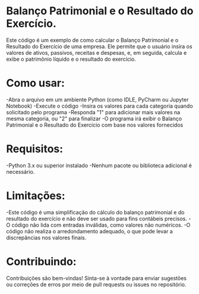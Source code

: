 # Balanço Patrimonial e o Resultado do Exercício. # 
Este código é um exemplo de como calcular o Balanço Patrimonial e o Resultado do Exercício de uma empresa. Ele permite que o usuário insira os valores de ativos, passivos, receitas e despesas, e, em seguida, calcula e exibe o patrimônio líquido e o resultado do exercício.

# Como usar: #
-Abra o arquivo em um ambiente Python (como IDLE, PyCharm ou Jupyter Notebook)
-Execute o código
-Insira os valores para cada categoria quando solicitado pelo programa
-Responda "1" para adicionar mais valores na mesma categoria, ou "2" para finalizar
-O programa irá exibir o Balanço Patrimonial e o Resultado do Exercício com base nos valores fornecidos

# Requisitos: #
-Python 3.x ou superior instalado
-Nenhum pacote ou biblioteca adicional é necessário.

# Limitações: #
-Este código é uma simplificação do cálculo do balanço patrimonial e do resultado do exercício e não deve ser usado para fins contábeis precisos.
-O código não lida com entradas inválidas, como valores não numéricos.
-O código não realiza o arredondamento adequado, o que pode levar a discrepâncias nos valores finais.

# Contribuindo: #
Contribuições são bem-vindas! Sinta-se à vontade para enviar sugestões ou correções de erros por meio de pull requests ou issues no repositório.
